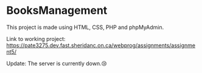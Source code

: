 # BooksManagement
This project is made using HTML, CSS, PHP and phpMyAdmin.

Link to working project: https://pate3275.dev.fast.sheridanc.on.ca/webprog/assignments/assignment5/

Update: The server is currently down.😢
